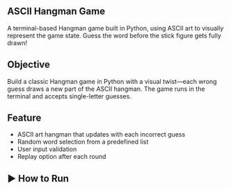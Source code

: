 ## ASCII Hangman Game

A terminal-based Hangman game built in Python, using ASCII art to visually represent the game state. Guess the word before the stick figure gets fully drawn!

## Objective

Build a classic Hangman game in Python with a visual twist—each wrong guess draws a new part of the ASCII hangman. The game runs in the terminal and accepts single-letter guesses.

##  Feature

- ASCII art hangman that updates with each incorrect guess
- Random word selection from a predefined list
- User input validation
- Replay option after each round

## ▶️ How to Run
